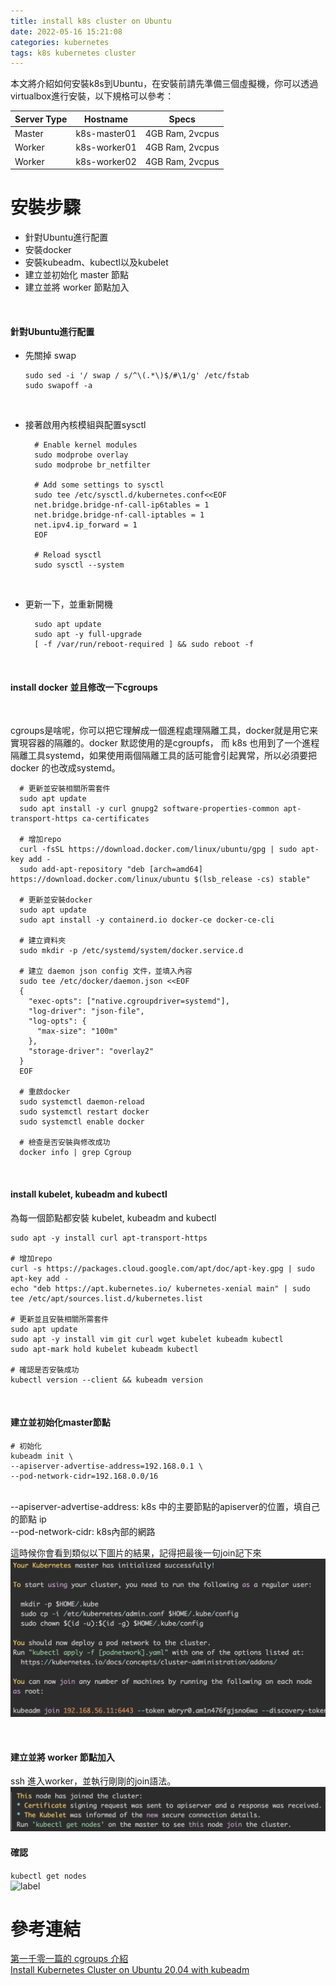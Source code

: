 ```yaml
---
title: install k8s cluster on Ubuntu
date: 2022-05-16 15:21:08
categories: kubernetes
tags: k8s kubernetes cluster
---
```


本文將介紹如何安裝k8s到Ubuntu，在安裝前請先準備三個虛擬機，你可以透過virtualbox進行安裝，以下規格可以參考：

Server Type             | Hostname| Specs
--------------------|------------------------|------
Master             |  k8s-master01 | 4GB Ram, 2vcpus
Worker          |  k8s-worker01 | 4GB Ram, 2vcpus
Worker           |  k8s-worker02 | 4GB Ram, 2vcpus



# 安裝步驟
- 針對Ubuntu進行配置
- 安裝docker
- 安裝kubeadm、kubectl以及kubelet
- 建立並初始化 master 節點
- 建立並將 worker 節點加入

<br>

#### 針對Ubuntu進行配置
- 先關掉 swap
  ```
  sudo sed -i '/ swap / s/^\(.*\)$/#\1/g' /etc/fstab
  sudo swapoff -a
  ```

  <br>

- 接著啟用內核模組與配置sysctl
  ```
    # Enable kernel modules
    sudo modprobe overlay
    sudo modprobe br_netfilter
    
    # Add some settings to sysctl
    sudo tee /etc/sysctl.d/kubernetes.conf<<EOF
    net.bridge.bridge-nf-call-ip6tables = 1
    net.bridge.bridge-nf-call-iptables = 1
    net.ipv4.ip_forward = 1
    EOF
    
    # Reload sysctl
    sudo sysctl --system
  ```

  <br>

- 更新一下，並重新開機
  ```
    sudo apt update
    sudo apt -y full-upgrade
    [ -f /var/run/reboot-required ] && sudo reboot -f
  ```
  
  <br>
#### install docker 並且修改一下cgroups 
  <br>

  cgroups是啥呢，你可以把它理解成一個進程處理隔離工具，docker就是用它来實現容器的隔離的。docker 默認使用的是cgroupfs，
  而 k8s 也用到了一个進程隔離工具systemd，如果使用兩個隔離工具的話可能會引起異常，所以必須要把 docker 的也改成systemd。

  ```
    # 更新並安裝相關所需套件
    sudo apt update
    sudo apt install -y curl gnupg2 software-properties-common apt-transport-https ca-certificates
    
    # 增加repo
    curl -fsSL https://download.docker.com/linux/ubuntu/gpg | sudo apt-key add -
    sudo add-apt-repository "deb [arch=amd64] https://download.docker.com/linux/ubuntu $(lsb_release -cs) stable"
    
    # 更新並安裝docker
    sudo apt update
    sudo apt install -y containerd.io docker-ce docker-ce-cli
  
    # 建立資料夾
    sudo mkdir -p /etc/systemd/system/docker.service.d
    
    # 建立 daemon json config 文件，並填入內容
    sudo tee /etc/docker/daemon.json <<EOF
    {
      "exec-opts": ["native.cgroupdriver=systemd"],
      "log-driver": "json-file",
      "log-opts": {
        "max-size": "100m"
      },
      "storage-driver": "overlay2"
    }
    EOF
    
    # 重啟docker
    sudo systemctl daemon-reload
    sudo systemctl restart docker
    sudo systemctl enable docker
  
    # 檢查是否安裝與修改成功
    docker info | grep Cgroup
  ```

  <br>

#### install kubelet, kubeadm and kubectl

  為每一個節點都安裝 kubelet, kubeadm and kubectl

  ```
  sudo apt -y install curl apt-transport-https
  
  # 增加repo
  curl -s https://packages.cloud.google.com/apt/doc/apt-key.gpg | sudo apt-key add -
  echo "deb https://apt.kubernetes.io/ kubernetes-xenial main" | sudo tee /etc/apt/sources.list.d/kubernetes.list
  
  # 更新並且安裝相關所需套件
  sudo apt update
  sudo apt -y install vim git curl wget kubelet kubeadm kubectl
  sudo apt-mark hold kubelet kubeadm kubectl
  
  # 確認是否安裝成功
  kubectl version --client && kubeadm version
  ```

  <br>

#### 建立並初始化master節點
  ```
  # 初始化
  kubeadm init \
  --apiserver-advertise-address=192.168.0.1 \
  --pod-network-cidr=192.168.0.0/16
  ```
<br>
--apiserver-advertise-address: k8s 中的主要節點的apiserver的位置，填自己的節點 ip
<br>
--pod-network-cidr: k8s內部的網路
<br>

這時候你會看到類似以下圖片的結果，記得把最後一句join記下來
![label](install-k8s-on-Ubuntu/kube-init.png)

<br>

#### 建立並將 worker 節點加入
ssh 進入worker，並執行剛剛的join語法。 <br>
![label](install-k8s-on-Ubuntu/kube-init-2.png)

#### 確認
``` kubectl get nodes ``` 
<br>
![label](install-k8s-on-Ubuntu/kube-init-3.png)


# 參考連結

[第一千零一篇的 cgroups 介紹](https://medium.com/starbugs/%E7%AC%AC%E4%B8%80%E5%8D%83%E9%9B%B6%E4%B8%80%E7%AF%87%E7%9A%84-cgroups-%E4%BB%8B%E7%B4%B9-a1c5005be88c) 
<br>
[Install Kubernetes Cluster on Ubuntu 20.04 with kubeadm](https://computingforgeeks.com/deploy-kubernetes-cluster-on-ubuntu-with-kubeadm/)
